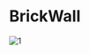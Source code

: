 # BrickWall
![1](https://user-images.githubusercontent.com/43887554/207817125-acf6c716-aac7-4cbd-bc23-1a1d26145691.gif)
